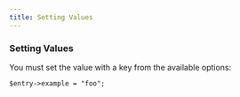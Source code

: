 ```yaml
---
title: Setting Values
---
```


### Setting Values

You must set the value with a key from the available options:

    $entry->example = "foo";
